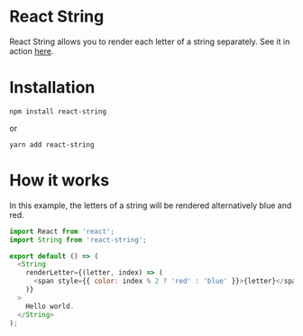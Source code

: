 # React String

React String allows you to render each letter of a string separately. See it in action [here](https://www.theatelier.tech).

# Installation

```shell
npm install react-string
```

or

```shell
yarn add react-string
```

# How it works

In this example, the letters of a string will be rendered alternatively blue and red.

```javascript
import React from 'react';
import String from 'react-string';

export default () => (
  <String
    renderLetter={(letter, index) => (
      <span style={{ color: index % 2 ? 'red' : 'blue' }}>{letter}</span>
    )}
  >
    Hello world.
  </String>
);
```
